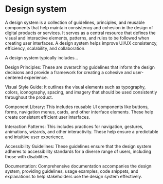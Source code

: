 # Design system 

A design system is a collection of guidelines, principles, and reusable components that help maintain consistency and cohesion in the design of digital products or services. It serves as a central resource that defines the visual and interactive elements, patterns, and rules to be followed when creating user interfaces. A design system helps improve UI/UX consistency, efficiency, scalability, and collaboration.

A design system typically includes…

Design Principles: These are overarching guidelines that inform the design decisions and provide a framework for creating a cohesive and user-centered experience.

Visual Style Guide: It outlines the visual elements such as typography, colors, iconography, spacing, and imagery that should be used consistently throughout the product.

Component Library: This includes reusable UI components like buttons, forms, navigation menus, cards, and other interface elements. These help create consistent efficient user interfaces.

Interaction Patterns: This includes practices for navigation, gestures, animations, wizards, and other interactivity. These help ensure a predictable and intuitive user experience.

Accessibility Guidelines: These guidelines ensure that the design system adheres to accessibility standards for a diverse range of users, including those with disabilities.

Documentation: Comprehensive documentation accompanies the design system, providing guidelines, usage examples, code snippets, and explanations to help stakeholders use the design system effectively.
